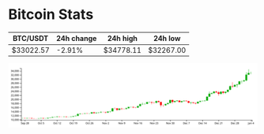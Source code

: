 # Bitcoin Stats

BTC/USDT|24h change|24h high|24h low|
|---|---|---|---|
|$33022.57|-2.91%|$34778.11|$32267.00|

<img src="./chart.svg">
